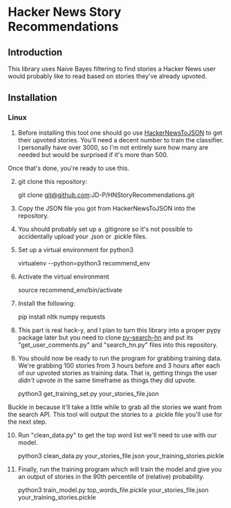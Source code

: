 # Hacker News Story Recommendations #

## Introduction ##

This library uses Naive Bayes filtering to find stories a Hacker News user would
probably like to read based on stories they've already upvoted.

## Installation ##

### Linux ###

1. Before installing this tool one should go use [HackerNewsToJSON](https://github.com/JD-P/HackerNewsToJSON) to get their upvoted stories. You'll need a decent number to train the classifier. I personally have over 3000, so I'm not entirely sure how many are needed but would be surprised if it's more than 500.

Once that's done, you're ready to use this.

2. git clone this repository:

    git clone git@github.com:JD-P/HNStoryRecommendations.git

3. Copy the JSON file you got from HackerNewsToJSON into the repository.

4. You should probably set up a .gitignore so it's not possible to accidentally
upload your .json or .pickle files.

5. Set up a virtual environment for python3

    virtualenv --python=python3 recommend_env

6. Activate the virtual environment

    source recommend_env/bin/activate

7. Install the following:

    pip install nltk numpy requests

8. This part is real hack-y, and I plan to turn this library into a proper pypy
package later but you need to clone [py-search-hn](https://github.com/JD-P/py-search-hn/) and put its "get_user_comments.py" and "search_hn.py" files into this
repository.

9. You should now be ready to run the program for grabbing training data. We're
grabbing 100 stories from 3 hours before and 3 hours after each of our upvoted
stories as training data. That is, getting things the user *didn't* upvote in
the same timeframe as things they did upvote.

    python3 get_training_set.py your_stories_file.json

Buckle in because it'll take a little while to grab all the stories we want from
the search API. This tool will output the stories to a .pickle file you'll use
for the next step.

10. Run "clean_data.py" to get the top word list we'll need to use with our model.

    python3 clean_data.py your_stories_file.json your_training_stories.pickle

11. Finally, run the training program which will train the model and give you
an output of stories in the 90th percentile of (relative) probability.

    python3 train_model.py top_words_file.pickle your_stories_file.json your_training_stories.pickle